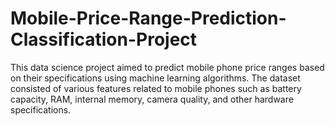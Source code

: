 # Mobile-Price-Range-Prediction-Classification-Project
This data science project aimed to predict mobile phone price ranges based on their specifications using machine learning algorithms. The dataset consisted of various features related to mobile phones such as battery capacity, RAM, internal memory, camera quality, and other hardware specifications. 
